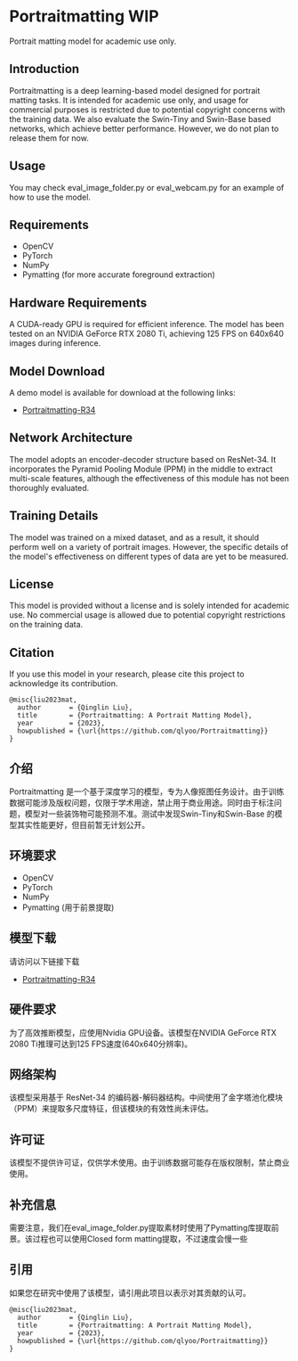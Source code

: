 # Portraitmatting WIP

Portrait matting model for academic use only.

## Introduction

Portraitmatting is a deep learning-based model designed for portrait matting tasks. It is intended for academic use only, and usage for commercial purposes is restricted due to potential copyright concerns with the training data. We also evaluate the Swin-Tiny and Swin-Base based networks, which achieve better performance. However, we do not plan to release them for now.

## Usage

You may check eval_image_folder.py or eval_webcam.py for an example of how to use the model.

## Requirements

- OpenCV
- PyTorch
- NumPy
- Pymatting (for more accurate foreground extraction)

## Hardware Requirements

A CUDA-ready GPU is required for efficient inference. The model has been tested on an NVIDIA GeForce RTX 2080 Ti, achieving 125 FPS on 640x640 images during inference.

## Model Download

A demo model is available for download at the following links:

- [Portraitmatting-R34](https://wwlv.lanzout.com/ir9go1hq9cbc)

## Network Architecture

The model adopts an encoder-decoder structure based on ResNet-34. It incorporates the Pyramid Pooling Module (PPM) in the middle to extract multi-scale features, although the effectiveness of this module has not been thoroughly evaluated.

## Training Details

The model was trained on a mixed dataset, and as a result, it should perform well on a variety of portrait images. However, the specific details of the model's effectiveness on different types of data are yet to be measured.

## License

This model is provided without a license and is solely intended for academic use. No commercial usage is allowed due to potential copyright restrictions on the training data.

## Citation

If you use this model in your research, please cite this project to acknowledge its contribution.

```plaintext
@misc{liu2023mat,
  author       = {Qinglin Liu},
  title        = {Portraitmatting: A Portrait Matting Model},
  year         = {2023},
  howpublished = {\url{https://github.com/qlyoo/Portraitmatting}}
}
```

## 介绍

Portraitmatting 是一个基于深度学习的模型，专为人像抠图任务设计。由于训练数据可能涉及版权问题，仅限于学术用途，禁止用于商业用途。同时由于标注问题，模型对一些装饰物可能预测不准。测试中发现Swin-Tiny和Swin-Base
的模型其实性能更好，但目前暂无计划公开。

## 环境要求

- OpenCV
- PyTorch
- NumPy
- Pymatting (用于前景提取)

## 模型下载

请访问以下链接下载

- [Portraitmatting-R34](https://wwlv.lanzout.com/ir9go1hq9cbc)

## 硬件要求

为了高效推断模型，应使用Nvidia GPU设备。该模型在NVIDIA GeForce RTX 2080 Ti推理可达到125 FPS速度(640x640分辨率)。

## 网络架构

该模型采用基于 ResNet-34 的编码器-解码器结构。中间使用了金字塔池化模块（PPM）来提取多尺度特征，但该模块的有效性尚未评估。

## 许可证

该模型不提供许可证，仅供学术使用。由于训练数据可能存在版权限制，禁止商业使用。

## 补充信息

需要注意，我们在eval_image_folder.py提取素材时使用了Pymatting库提取前景。该过程也可以使用Closed form matting提取，不过速度会慢一些


## 引用

如果您在研究中使用了该模型，请引用此项目以表示对其贡献的认可。

```plaintext
@misc{liu2023mat,
  author       = {Qinglin Liu},
  title        = {Portraitmatting: A Portrait Matting Model},
  year         = {2023},
  howpublished = {\url{https://github.com/qlyoo/Portraitmatting}}
}
```